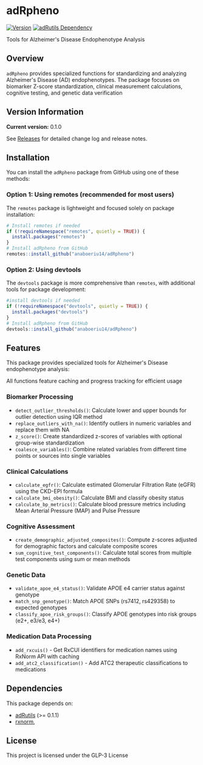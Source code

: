 
# adRpheno

[![Version](https://img.shields.io/badge/version-0.2.0-blue.svg)](https://github.com/anaboeriu14/adRpheno/releases) [![adRutils Dependency](https://img.shields.io/badge/adRutils-%3E%3D%200.1.1-blue.svg)](https://github.com/anaboeriu14/adRutils)

Tools for Alzheimer's Disease Endophenotype Analysis

## Overview

`adRpheno` provides specialized functions for standardizing and analyzing Alzheimer's Disease (AD) endophenotypes.
The package focuses on biomarker Z-score standardization, clinical measurement calculations, cognitive testing,
and genetic data verification

## Version Information

**Current version:** 0.1.0

See [Releases](https://github.com/anaboeriu14/adRpheno/releases) for detailed change log and release notes.

## Installation

You can install the `adRpheno` package from GitHub using one of these methods:

### Option 1: Using remotes (recommended for most users)

The `remotes` package is lightweight and focused solely on package installation:

``` r
# Install remotes if needed
if (!requireNamespace("remotes", quietly = TRUE)) {
  install.packages("remotes")
}
# Install adRpheno from GitHub
remotes::install_github("anaboeriu14/adRpheno")
```

### Option 2: Using devtools

The `devtools` package is more comprehensive than `remotes`, with additional tools for package development:

``` r
#install devtools if needed
if (!requireNamespace("devtools", quietly = TRUE)) {
  install.packages("devtools") 
}
# Install adRpheno from GitHub
devtools::install_github("anaboeriu14/adRpheno")
```

## Features 

This package provides specialized tools for Alzheimer's Disease endophenotype analysis:

All functions feature caching and progress tracking for efficient usage

### Biomarker Processing

-   `detect_outlier_thresholds()`: Calculate lower and upper bounds for outlier detection using IQR method
-   `replace_outliers_with_na()`: Identify outliers in numeric variables and replace them with NA
-   `z_score()`: Create standardized z-scores of variables with optional group-wise standardization
-   `coalesce_variables()`: Combine related variables from different time points or sources into single variables

### Clinical Calculations

-   `calculate_egfr()`: Calculate estimated Glomerular Filtration Rate (eGFR) using the CKD-EPI formula
-   `calculate_bmi_obesity()`: Calculate BMI and classify obesity status
-   `calculate_bp_metrics()`: Calculate blood pressure metrics including Mean Arterial Pressure (MAP) and Pulse Pressure

### Cognitive Assessment

-   `create_demographic_adjusted_composites()`: Compute z-scores adjusted for demographic factors and calculate composite scores
-   `sum_cognitive_test_components()`: Calculate total scores from multiple test components using sum or mean methods

### Genetic Data
-   `validate_apoe_e4_status()`: Validate APOE e4 carrier status against genotype
-   `match_snp_genotype()`: Match APOE SNPs (rs7412, rs429358) to expected genotypes
-   `classify_apoe_risk_groups()`: Classify APOE genotypes into risk groups (e2+, e3/e3, e4+)

### Medication Data Processing
- `add_rxcuis()` - Get RxCUI identifiers for medication names using RxNorm API with caching
- `add_atc2_classification()` - Add ATC2 therapeutic classifications to medications

## Dependencies

This package depends on: 
- [adRutils](https://github.com/anaboeriu14/adRutils) (>= 0.1.1)
- [rxnorm](https://github.com/nt-williams/rxnorm),

## License

This project is licensed under the GLP-3 License
